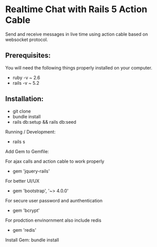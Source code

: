 # Realtime Chat with Rails 5 Action Cable
Send and receive messages in live time using action cable based on websocket protocol.

## Prerequisites:
You will need the following things properly installed on your computer.
* ruby -v ~ 2.6
* rails -v ~ 5.2

## Installation:
* git clone <repository-url>
* bundle install
* rails db:setup && rails db:seed

Running / Development:
* rails s

Add Gem to Gemfile:

For ajax calls and action cable to work properly
* gem 'jquery-rails'

For better UI/UX
* gem 'bootstrap', '~> 4.0.0'

For secure user password and aunthentication
* gem 'bcrypt'

For prodction envinornment also include redis
* gem 'redis'

Install Gem:
bundle install
